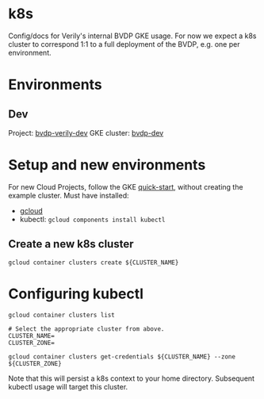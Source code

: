 # k8s

Config/docs for Verily's internal BVDP GKE usage. For now we expect a k8s
cluster to correspond 1:1 to a full deployment of the BVDP, e.g. one per
environment.

# Environments

## Dev

Project: [bvdp-verily-dev](
https://console.cloud.google.com/home/dashboard?project=bvdp-verily-dev)
GKE cluster: [bvdp-dev](
https://console.cloud.google.com/kubernetes/clusters/details/us-central1-b/bvdp-dev?project=bvdp-verily-dev)

# Setup and new environments

For new Cloud Projects, follow the GKE [quick-start](
https://cloud.google.com/container-engine/docs/quickstart), without creating the
example cluster. Must have installed:

- [gcloud](https://cloud.google.com/sdk/docs/quickstart-linux)
- kubectl: `gcloud components install kubectl`

## Create a new k8s cluster

```
gcloud container clusters create ${CLUSTER_NAME}
```

# Configuring kubectl

```
gcloud container clusters list

# Select the appropriate cluster from above.
CLUSTER_NAME=
CLUSTER_ZONE=

gcloud container clusters get-credentials ${CLUSTER_NAME} --zone ${CLUSTER_ZONE}
```

Note that this will persist a k8s context to your home directory. Subsequent
kubectl usage will target this cluster.
